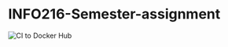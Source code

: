 # INFO216-Semester-assignment
![CI to Docker Hub](https://github.com/fredrik-aschehoug/INFO216-Semester-assignment/workflows/CI%20to%20Docker%20Hub/badge.svg)
